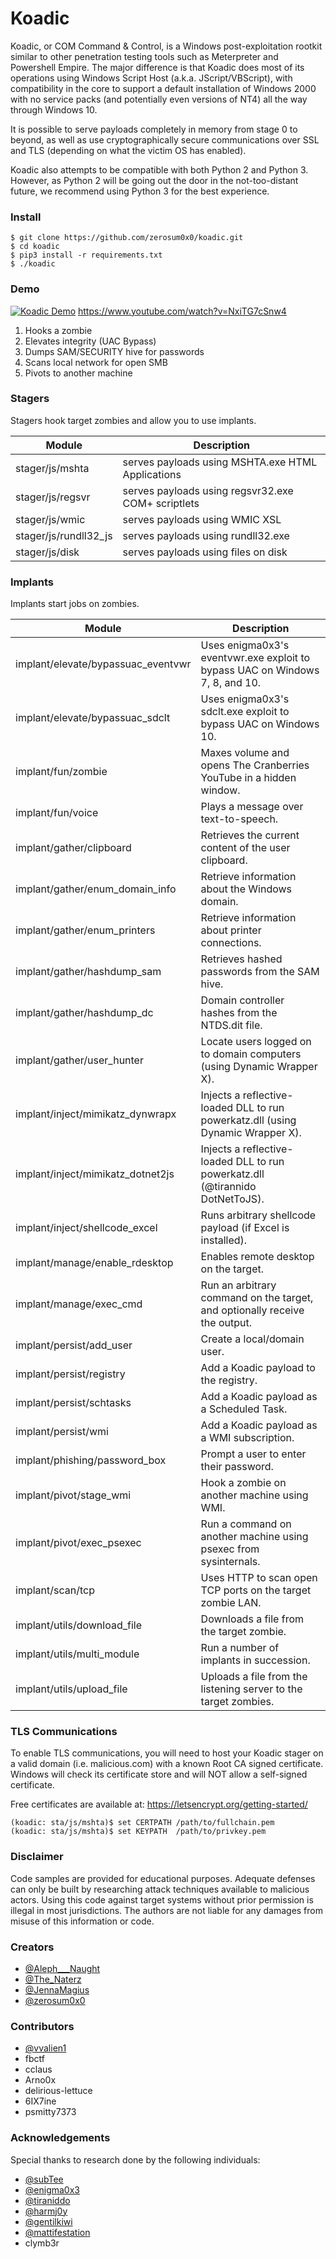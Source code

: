 # Koadic
Koadic, or COM Command & Control, is a Windows post-exploitation rootkit similar to other penetration testing tools such as Meterpreter and Powershell Empire. The major difference is that Koadic does most of its operations using Windows Script Host (a.k.a. JScript/VBScript), with compatibility in the core to support a default installation of Windows 2000 with no service packs (and potentially even versions of NT4) all the way through Windows 10.

It is possible to serve payloads completely in memory from stage 0 to beyond, as well as use cryptographically secure communications over SSL and TLS (depending on what the victim OS has enabled).

Koadic also attempts to be compatible with both Python 2 and Python 3. However, as Python 2 will be going out the door in the not-too-distant future, we recommend using Python 3 for the best experience.

### Install

```
$ git clone https://github.com/zerosum0x0/koadic.git
$ cd koadic
$ pip3 install -r requirements.txt
$ ./koadic
```

### Demo

[![Koadic Demo](http://img.youtube.com/vi/NxiTG7cSnw4/0.jpg)](https://www.youtube.com/watch?v=NxiTG7cSnw4 "Koadic Demo")
https://www.youtube.com/watch?v=NxiTG7cSnw4

1. Hooks a zombie
2. Elevates integrity (UAC Bypass)
3. Dumps SAM/SECURITY hive for passwords
4. Scans local network for open SMB
5. Pivots to another machine

### Stagers
Stagers hook target zombies and allow you to use implants.

Module | Description
--------|------------
stager/js/mshta | serves payloads using MSHTA.exe HTML Applications
stager/js/regsvr | serves payloads using regsvr32.exe COM+ scriptlets
stager/js/wmic | serves payloads using WMIC XSL
stager/js/rundll32_js | serves payloads using rundll32.exe
stager/js/disk | serves payloads using files on disk

### Implants
Implants start jobs on zombies.

Module | Description
--------|------------
implant/elevate/bypassuac_eventvwr | Uses enigma0x3's eventvwr.exe exploit to bypass UAC on Windows 7, 8, and 10.
implant/elevate/bypassuac_sdclt | Uses enigma0x3's sdclt.exe exploit to bypass UAC on Windows 10.
implant/fun/zombie | Maxes volume and opens The Cranberries YouTube in a hidden window.
implant/fun/voice | Plays a message over text-to-speech.
implant/gather/clipboard | Retrieves the current content of the user clipboard.
implant/gather/enum_domain_info | Retrieve information about the Windows domain.
implant/gather/enum_printers | Retrieve information about printer connections.
implant/gather/hashdump_sam | Retrieves hashed passwords from the SAM hive.
implant/gather/hashdump_dc | Domain controller hashes from the NTDS.dit file.
implant/gather/user_hunter | Locate users logged on to domain computers (using Dynamic Wrapper X).
implant/inject/mimikatz_dynwrapx | Injects a reflective-loaded DLL to run powerkatz.dll (using Dynamic Wrapper X).
implant/inject/mimikatz_dotnet2js | Injects a reflective-loaded DLL to run powerkatz.dll (@tirannido DotNetToJS).
implant/inject/shellcode_excel | Runs arbitrary shellcode payload (if Excel is installed).
implant/manage/enable_rdesktop | Enables remote desktop on the target.
implant/manage/exec_cmd | Run an arbitrary command on the target, and optionally receive the output.
implant/persist/add_user | Create a local/domain user.
implant/persist/registry | Add a Koadic payload to the registry.
implant/persist/schtasks | Add a Koadic payload as a Scheduled Task.
implant/persist/wmi | Add a Koadic payload as a WMI subscription.
implant/phishing/password_box | Prompt a user to enter their password.
implant/pivot/stage_wmi | Hook a zombie on another machine using WMI.
implant/pivot/exec_psexec | Run a command on another machine using psexec from sysinternals.
implant/scan/tcp | Uses HTTP to scan open TCP ports on the target zombie LAN.
implant/utils/download_file | Downloads a file from the target zombie.
implant/utils/multi_module | Run a number of implants in succession.
implant/utils/upload_file | Uploads a file from the listening server to the target zombies.

### TLS Communications
To enable TLS communications, you will need to host your Koadic stager on a valid domain (i.e. malicious.com) with a known Root CA signed certificate. Windows will check its certificate store and will NOT allow a self-signed certificate.

Free certificates are available at: https://letsencrypt.org/getting-started/

```
(koadic: sta/js/mshta)$ set CERTPATH /path/to/fullchain.pem
(koadic: sta/js/mshta)$ set KEYPATH  /path/to/privkey.pem
```

### Disclaimer
Code samples are provided for educational purposes. Adequate defenses can only be built by researching attack techniques available to malicious actors. Using this code against target systems without prior permission is illegal in most jurisdictions. The authors are not liable for any damages from misuse of this information or code.

### Creators
- [@Aleph_\__Naught](https://twitter.com/Aleph___Naught)
- [@The_Naterz](https://twitter.com/The_Naterz)
- [@JennaMagius](https://twitter.com/JennaMagius)
- [@zerosum0x0](https://twitter.com/zerosum0x0)

### Contributors
- [@vvalien1](https://twitter.com/vvalien1)
- fbctf
- cclaus
- Arno0x
- delirious-lettuce
- 6IX7ine
- psmitty7373

### Acknowledgements
Special thanks to research done by the following individuals:

- [@subTee](https://twitter.com/subTee)
- [@enigma0x3](https://twitter.com/enigma0x3)
- [@tiraniddo](https://twitter.com/tiraniddo)
- [@harmj0y](https://twitter.com/harmj0y)
- [@gentilkiwi](https://twitter.com/gentilkiwi)
- [@mattifestation](https://twitter.com/mattifestation)
- clymb3r
